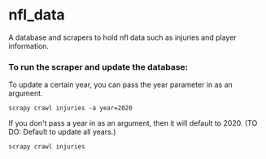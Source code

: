 # nfl_data
A database and scrapers to hold nfl data such as injuries and player information.

### To run the scraper and update the database:
To update a certain year, you can pass the year parameter in as an argument.
  ```
  scrapy crawl injuries -a year=2020
  ```
If you don't pass a year in as an argument, then it will default to 2020. (TO DO: Default to update all years.)
  ```
  scrapy crawl injuries
  ```
